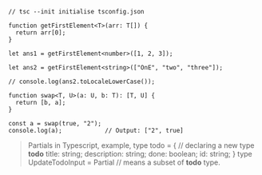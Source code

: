 ```



// tsc --init initialise tsconfig.json

function getFirstElement<T>(arr: T[]) {
  return arr[0];
}

let ans1 = getFirstElement<number>([1, 2, 3]);

let ans2 = getFirstElement<string>(["OnE", "two", "three"]);  

// console.log(ans2.toLocaleLowerCase());

function swap<T, U>(a: U, b: T): [T, U] {
  return [b, a];
}

const a = swap(true, "2");
console.log(a);            // Output: ["2", true]
```



> Partials in Typescript,
> example,
>   type todo = {                  // declaring a new type **todo**
> 	  title: string;
> 	  description: string;
> 	  done: boolean;
> 	  id: string;
>   }
>   type UpdateTodoInput = Partial<Todo>   // means a subset of **todo** type. 
